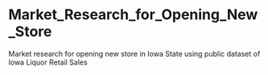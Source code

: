 # Market_Research_for_Opening_New_Store
Market research for opening new store in Iowa State using public dataset of Iowa Liquor Retail Sales
